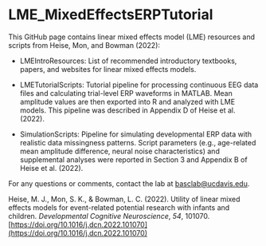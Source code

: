 # LME_MixedEffectsERPTutorial
This GitHub page contains linear mixed effects model (LME) resources and scripts from Heise, Mon, and Bowman (2022):

* LMEIntroResources: List of recommended introductory textbooks, papers, and websites for linear mixed effects models. 

* LMETutorialScripts: Tutorial pipeline for processing continuous EEG data files and calculating trial-level ERP waveforms in MATLAB. Mean amplitude values are then exported into R and analyzed with LME models. This pipeline was described in Appendix D of Heise et al. (2022). 

* SimulationScripts: Pipeline for simulating developmental ERP data with realistic data missingness patterns. Script parameters (e.g., age-related mean amplitude difference, neural noise characteristics) and supplemental analyses were reported in Section 3 and Appendix B of Heise et al. (2022). 

For any questions or comments, contact the lab at basclab@ucdavis.edu.


Heise, M. J., Mon, S. K., & Bowman, L. C. (2022). Utility of linear mixed effects models for event-related potential research with infants and children. *Developmental Cognitive Neuroscience*, *54*, 101070. [https://doi.org/10.1016/j.dcn.2022.101070](https://doi.org/10.1016/j.dcn.2022.101070)
